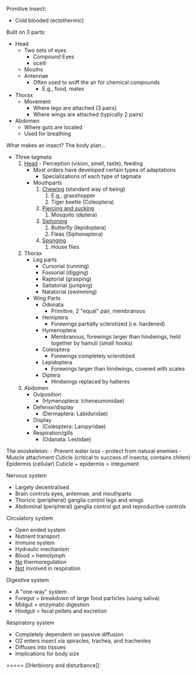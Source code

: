 Primitive Insect:
- Cold blooded (ectothermic)

Built on 3 parts:
- Head
	- Two sets of eyes
		- Compound Eyes
		- ocelli
	- Mouths
	- Antennae
		- Often used to sniff the air for chemical compounds
			- E.g., food, mates
- Thorax
	- Movement
		- Where legs are attached (3 pairs)
		- Where wings are attached (typically 2 pairs)
- Abdomen
	- Where guts are located
	- Used for breathing


What makes an insect? The body plan...
- Three tagmata
	1. <u>Head</u> - Perception (vision, smell, taste), feeding
		- Most orders have developed certain types of adaptations
			- Specializations of each type of tagmata
		- Mouthparts
			1. <u>Chewing</u> (standard way of being)
				1. E.g., grasshopper
				2. Tiger beetle (Coleoptera)
			2. <u>Piercing and sucking</u>
				1. Mosquito (diptera)
			3. <u>Siphoning</u>
				1. Butterfly (lepidoptera)
				2. Fleas (Siphonaptera)
			4. <u>Sponging</u>
				1. House flies
	2. Thorax
		- Leg parts
			- Cursorial (running)
			- Fossorial (digging)
			- Raptorial (grasping)
			- Saltatorial (jumping)
			- Natatorial (swimming)
		- Wing Parts
			- Odonata
				- Primitive, 2 "equal" pair, membranous
			- Hemiptera
				- Forewings partially sclerotized (i.e. hardened)
			- Hymenoptera
				- Membranous, forewings larger than hindwings, held together by hamuli (small hooks)
			- Coleoptera
				- Forewings completely sclerotized
			- Lepidoptera
				- Forewings larger than hindwings, covered with scales
			- Diptera
				- Hindwings replaced by halteres
	3. Abdomen
		- Oviposition
			- (Hymenoptera: Icheneumonidae)
		- Defense/display
			- (Dermaptera: Labiduridae)
		- Display
			- (Coleoptera:  Lampyridae)
		- Respiration/gills
			- (Odanata: Lestidae)




The exoskeleton:
	- Prevent water loss
	- protect from natural enemies
	- Muscle attachment
Cuticle (critical to success of insecta; contains chiten)
Epidermis (cellular)
Cuticle + epidermis = integument



Nervous system
- Largely decentralised
- Brain controls eyes, antennae, and mouthparts
- Thoricic (peripheral) ganglia control legs and wings
- Abdominal (peripheral) ganglia control gut and reproductive controls

Circulatory system
- Open ended system
- Nutrient transport
- Immune system
- Hydraulic mechanism
- Blood = hemolymph
- <u>No</u> thermoregulation
- <u>Not</u> involved in respiration


Digestive system
- A "one-way" system
- Foregut = breakdown of large food particles (using saliva)
- Midgut = enzymatic digestion
- Hindgut = fecal pellets and excretion

Respiratory system
- Completely dependent on passive diffusion
- O2 enters insect via spiracles, trachea, and tracheoles
- Diffuses into tissues
- Implications for body size






=====
[[Herbivory and disturbance]]





